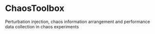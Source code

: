 # ChaosToolbox

Perturbation injection, chaos information arrangement and performance data collection in chaos experiments
